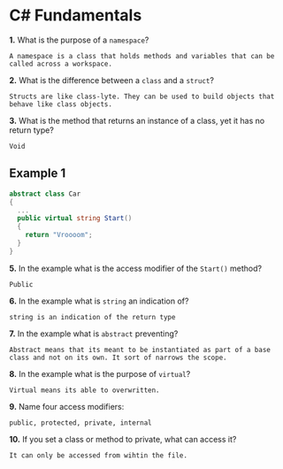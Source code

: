 # C# Fundamentals


**1.** What is the purpose of a `namespace`?
<!-- enter you answer in the space below -->
```
A namespace is a class that holds methods and variables that can be called across a workspace.
```
**2.** What is the difference between a `class` and a `struct`?
<!-- enter you answer in the space below -->
```
Structs are like class-lyte. They can be used to build objects that behave like class objects.
```
**3.** What is the method that returns an instance of a class, yet it has no return type?
<!-- enter you answer in the space below -->
```
Void
```
## Example 1
```c#
abstract class Car
{
  ...
  public virtual string Start()
  {
    return "Vroooom";
  }
}
```
**5.** In the example what is the access modifier of the `Start()` method?
<!-- enter you answer in the space below -->
```
Public
```
**6.** In the example what is `string` an indication of?
<!-- enter you answer in the space below -->
```
string is an indication of the return type
```
**7.** In the example what is `abstract` preventing?
<!-- enter you answer in the space below -->
```
Abstract means that its meant to be instantiated as part of a base class and not on its own. It sort of narrows the scope.
```
**8.** In the example what is the purpose of `virtual`?
<!-- enter you answer in the space below -->
```
Virtual means its able to overwritten.
```
**9.** Name four access modifiers:
<!-- enter you answer in the space below -->
```
public, protected, private, internal
```
**10.** If you set a class or method to private, what can access it?
<!-- enter you answer in the space below -->
```
It can only be accessed from wihtin the file.
```